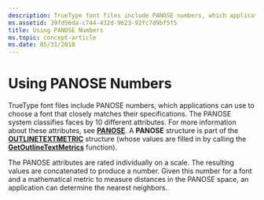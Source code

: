```yaml
---
description: TrueType font files include PANOSE numbers, which applications can use to choose a font that closely matches their specifications.
ms.assetid: 39fd56da-c744-432d-9623-92fc7d9bf5f5
title: Using PANOSE Numbers
ms.topic: concept-article
ms.date: 05/31/2018
---
```


# Using PANOSE Numbers

TrueType font files include PANOSE numbers, which applications can use to choose a font that closely matches their specifications. The PANOSE system classifies faces by 10 different attributes. For more information about these attributes, see [**PANOSE**](/windows/win32/api/wingdi/ns-wingdi-panose). A **PANOSE** structure is part of the [**OUTLINETEXTMETRIC**](/windows/desktop/api/Wingdi/ns-wingdi-outlinetextmetrica) structure (whose values are filled in by calling the [**GetOutlineTextMetrics**](/windows/desktop/api/Wingdi/nf-wingdi-getoutlinetextmetricsa) function).

The PANOSE attributes are rated individually on a scale. The resulting values are concatenated to produce a number. Given this number for a font and a mathematical metric to measure distances in the PANOSE space, an application can determine the nearest neighbors.

 

 



